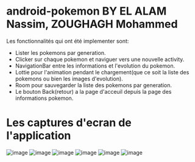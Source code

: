 # android-pokemon BY EL ALAM Nassim, ZOUGHAGH Mohammed

Les fonctionnalités qui ont été implementer sont:
  - Lister les pokemons par generation.
  - Clicker sur chaque pokemon et naviguer vers une nouvelle activity.
  - NavigationBar entre les informations et l'evolution du pokemon.
  - Lottie pour l'animation pendant le chargement(que ce soit la liste des pokemons ou bien les images d'evolution).
  - Room pour sauvegarder la liste des pokemons par generation.
  - Le bouton Back(retour) a la page d'acceuil depuis la page des informations pokemon.

# Les captures d'ecran de l'application
![image](https://user-images.githubusercontent.com/44939339/107074741-6f765900-67e9-11eb-8285-ffdfa1d08af2.png)
![image](https://user-images.githubusercontent.com/44939339/107075093-f0355500-67e9-11eb-82cb-10d9c261b293.png)
![image](https://user-images.githubusercontent.com/44939339/107074831-8f0d8180-67e9-11eb-9c40-0b1b015255f7.png)
![image](https://user-images.githubusercontent.com/44939339/107074868-9fbdf780-67e9-11eb-92e5-f3a1354860e6.png)
![image](https://user-images.githubusercontent.com/44939339/107075360-4b674780-67ea-11eb-961c-0faf1585e374.png)
![image](https://user-images.githubusercontent.com/44939339/107074950-bebc8980-67e9-11eb-982e-728efaca61fc.png)

